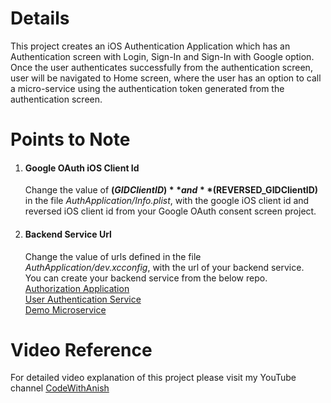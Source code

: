 # Details

This project creates an iOS Authentication Application which has an Authentication screen with Login, Sign-In and Sign-In with Google option.  
Once the user authenticates successfully from the authentication screen, user will be navigated to Home screen, where the user has an option to call a micro-service using the authentication token generated from the authentication screen.

# Points to Note
1. #### Google OAuth iOS Client Id
   Change the value of **$(GIDClientID)** and **$(REVERSED_GIDClientID)** in the file *AuthApplication/Info.plist*, with the google iOS client id and reversed iOS client id from your Google OAuth consent screen project.

2. #### Backend Service Url
   Change the value of urls defined in the file *AuthApplication/dev.xcconfig*, with the url of your backend service.  
   You can create your backend service from the below repo.  
   [Authorization Application](https://github.com/microservice-oauth-security/authorization-application)  
   [User Authentication Service](https://github.com/microservice-oauth-security/user-authentication-service)  
   [Demo Microservice](https://github.com/microservice-oauth-security/demo-microservice)


# Video Reference
For detailed video explanation of this project please visit my YouTube channel [CodeWithAnish](https://youtu.be/KRElLPk4P6c)

